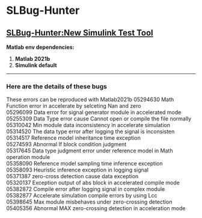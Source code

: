 # SLBug-Hunter
## [SLBug-Hunter:New Simulink Test Tool](https://github.com/EDA-Testing/SLBug-Hunter/edit/master/README.md)
**Matlab env dependencies:**
1. **Matlab 2021b**
2. **Simulink default**
***
### Here are the details of these bugs
These errors can be reproduced with Matlab2021b
05294630	Math Function error in accelerate by selceting Nan and zero  
05296099	Data error for signal generator module in accelerated mode  
05255309	Data Type error cause Cannot open or compile the file normally  
05310042	Min module data inconsistency in accelerate simulation  
05314520	The data type error after logging the signal is inconsisten  
05314517	Reference model inheritance time exception  
05274593	Abnormal If block condition judgment  
05317645 	Data type judgment error under reference model in Math operation module  
05358090	Reference model sampling time inference exception  
05358093	Heuristic inference exception in logging signal  
05371387	zero-cross detection  cause data exception  
05320137		Exception output of abs block in accelerated compile mode  
05382872	Compile error after logging signal in complex module  
05382877	Accelerate simulation compile errors by using Lcc  
05398645	Max module misbehaves under zero-crossing detection  
05405356	Abnormal MAX zero-crossing detection in acceleration mode  
